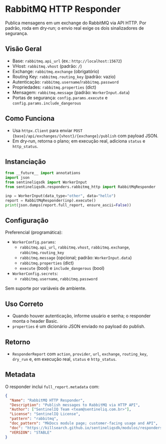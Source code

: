 # RabbitMQ HTTP Responder

Publica mensagens em um exchange do RabbitMQ via API HTTP. Por padrão, roda em dry‑run; o
envio real exige os dois sinalizadores de segurança.

## Visão Geral

- Base: `rabbitmq.api_url` (ex.: `http://localhost:15672`)
- VHost: `rabbitmq.vhost` (padrão: `/`)
- Exchange: `rabbitmq.exchange` (obrigatório)
- Routing Key: `rabbitmq.routing_key` (padrão: vazio)
- Autenticação: `rabbitmq.username`/`rabbitmq.password`
- Propriedades: `rabbitmq.properties` (dict)
- Mensagem: `rabbitmq.message` (padrão: `WorkerInput.data`)
- Portas de segurança: `config.params.execute` e `config.params.include_dangerous`

## Como Funciona

- Usa `httpx.Client` para enviar `POST {base}/api/exchanges/{vhost}/{exchange}/publish` com payload JSON.
- Em dry‑run, retorna o plano; em execução real, adiciona `status` e `http_status`.

## Instanciação

```python
from __future__ import annotations
import json
from sentineliqsdk import WorkerInput
from sentineliqsdk.responders.rabbitmq_http import RabbitMqResponder

inp = WorkerInput(data_type="other", data="hello")
report = RabbitMqResponder(inp).execute()
print(json.dumps(report.full_report, ensure_ascii=False))
```

## Configuração

Preferencial (programática):

- `WorkerConfig.params`:
  - `rabbitmq.api_url`, `rabbitmq.vhost`, `rabbitmq.exchange`, `rabbitmq.routing_key`
  - `rabbitmq.message` (opcional; padrão: `WorkerInput.data`)
  - `rabbitmq.properties` (dict)
  - `execute` (bool) e `include_dangerous` (bool)
- `WorkerConfig.secrets`:
  - `rabbitmq.username`, `rabbitmq.password`

Sem suporte por variáveis de ambiente.

## Uso Correto

- Quando houver autenticação, informe usuário e senha; o responder monta o header Basic.
- `properties` é um dicionário JSON enviado no payload do publish.

## Retorno

- `ResponderReport` com `action`, `provider`, `url`, `exchange`, `routing_key`, `dry_run` e,
  em execução real, `status` e `http_status`.

## Metadata

O responder inclui `full_report.metadata` com:

```json
{
  "Name": "RabbitMQ HTTP Responder",
  "Description": "Publish messages to RabbitMQ via HTTP API",
  "Author": ["SentinelIQ Team <team@sentineliq.com.br>"],
  "License": "SentinelIQ License",
  "pattern": "rabbitmq",
  "doc_pattern": "MkDocs module page; customer-facing usage and API",
  "doc": "https://killsearch.github.io/sentineliqsdk/modulos/responders/rabbitmq_http/",
  "VERSION": "STABLE"
}
```
